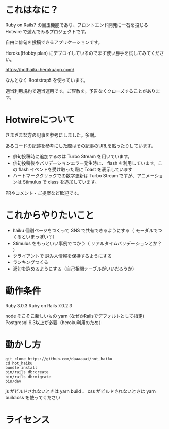 # これはなに？

Ruby on Rails7 の目玉機能であり、フロントエンド開発に一石を投じる Hotwire で遊んでみるプロジェクトです。

自由に俳句を投稿できるアプリケーションです。

Heroku(Hobby plan) にデプロイしているのでまず使い勝手を試してみてください。

https://hothaiku.herokuapp.com/

なんとなく Bootstrap5 を使っています。

適当利用規約で適当運用です。ご容赦を。予告なくクローズすることがあります。

# Hotwireについて

さまざまな方の記事を参考にしました。多謝。

あるコードの記述を参考にした際はその記事のURLを貼ったりしています。

- 俳句投稿時に追加するのは Turbo Stream を用いています。
- 俳句投稿後やバリデーションエラー発生時に、 flash を利用しています。この flash イベントを受け取った際に Toast を表示しています
- ハートマーククリックでの数字更新は Turbo Stream ですが、アニメーションは Stimulus で class を追加しています。

PRやコメント・ご提案など歓迎です。

# これからやりたいこと

- haiku 個別ページをつくって SNS で共有できるようにする（ モーダルでつくるといまっぽい？）
- Stimulus をもっといい事例でつかう（ リアルタイムバリデーションとか？ ）
- クライアントで 詠み人情報を保持するようにする
- ランキングつくる
- 返句を詠めるようにする（自己相関テーブルがいいだろうか）

# 動作条件
Ruby 3.0.3
Ruby on Rails 7.0.2.3

node そこそこ新しいもの
yarn (なぜかRailsでデフォルトとして指定)
Postgresql 9.3以上が必要（heroku利用のため）

# 動かし方

```
git clone https://github.com/daaaaaai/hot_haiku
cd hot_haiku
bundle install
bin/rails db:create
bin/rails db:migrate
bin/dev
```

js がビルドされないときは yarn build 、
css がビルドされないときは yarn build:css
を使ってください

# ライセンス
